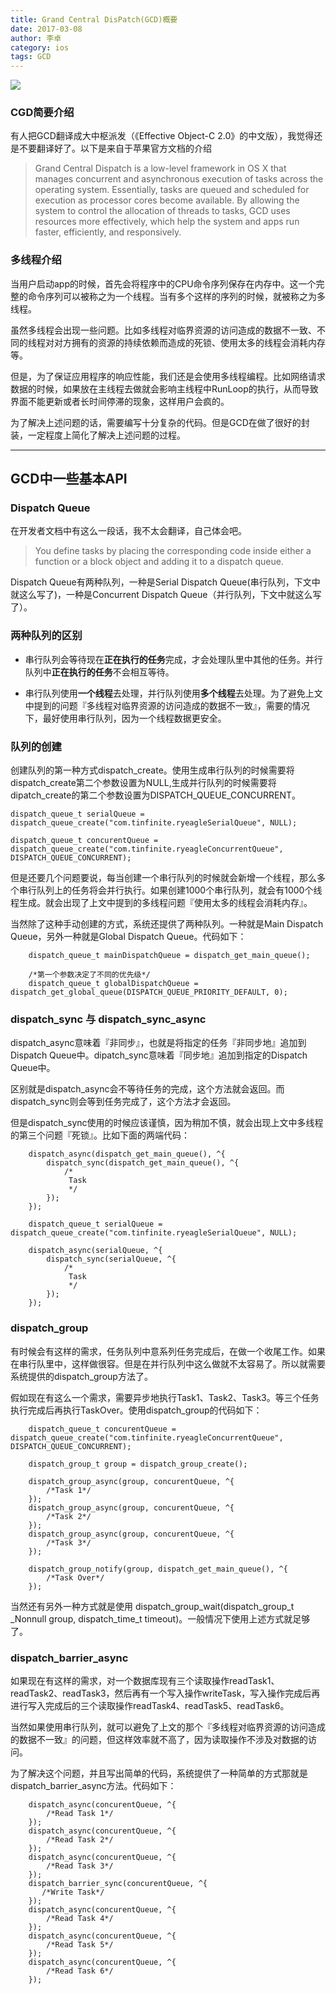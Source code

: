 ```yaml
---
title: Grand Central DisPatch(GCD)概要
date: 2017-03-08
author: 李卓
category: ios
tags: GCD
---
```

![ ](http://o4a7cbihz.qnssl.com/cover/4c85c625-6cfe-4c6d-a40d-a04defe0705f)

### CGD简要介绍

有人把GCD翻译成大中枢派发（《Effective Object-C 2.0》的中文版），我觉得还是不要翻译好了。以下是来自于苹果官方文档的介绍

> Grand Central Dispatch is a low-level framework in OS X that manages concurrent and asynchronous execution of tasks across the operating system. Essentially, tasks are queued and scheduled for execution as processor cores become available. By allowing the system to control the allocation of threads to tasks, GCD uses resources more effectively, which help the system and apps run faster, efficiently, and responsively.


### 多线程介绍
当用户启动app的时候，首先会将程序中的CPU命令序列保存在内存中。这一个完整的命令序列可以被称之为一个线程。当有多个这样的序列的时候，就被称之为多线程。

虽然多线程会出现一些问题。比如多线程对临界资源的访问造成的数据不一致、不同的线程对对方拥有的资源的持续依赖而造成的死锁、使用太多的线程会消耗内存等。

但是，为了保证应用程序的响应性能，我们还是会使用多线程编程。比如网络请求数据的时候，如果放在主线程去做就会影响主线程中RunLoop的执行，从而导致界面不能更新或者长时间停滞的现象，这样用户会疯的。

为了解决上述问题的话，需要编写十分复杂的代码。但是GCD在做了很好的封装，一定程度上简化了解决上述问题的过程。

---

## GCD中一些基本API

### Dispatch Queue

在开发者文档中有这么一段话，我不太会翻译，自己体会吧。

> You define tasks by placing the corresponding code inside either a function or a block object and adding it to a dispatch queue.

Dispatch Queue有两种队列，一种是Serial Dispatch Queue(串行队列，下文中就这么写了)，一种是Concurrent Dispatch Queue（并行队列，下文中就这么写了）。

### 两种队列的区别

- 串行队列会等待现在**正在执行的任务**完成，才会处理队里中其他的任务。并行队列中**正在执行的任务**不会相互等待。

- 串行队列使用**一个线程**去处理，并行队列使用**多个线程**去处理。为了避免上文中提到的问题『多线程对临界资源的访问造成的数据不一致』，需要的情况下，最好使用串行队列，因为一个线程数据更安全。


### 队列的创建

创建队列的第一种方式dispatch_create。使用生成串行队列的时候需要将dispatch_create第二个参数设置为NULL,生成并行队列的时候需要将dipatch_create的第二个参数设置为DISPATCH_QUEUE_CONCURRENT。

```
dispatch_queue_t serialQueue = dispatch_queue_create("com.tinfinite.ryeagleSerialQueue", NULL);

dispatch_queue_t concurentQueue = dispatch_queue_create("com.tinfinite.ryeagleConcurrentQueue", DISPATCH_QUEUE_CONCURRENT);

```

但是还要几个问题要说，每当创建一个串行队列的时候就会新增一个线程，那么多个串行队列上的任务将会并行执行。如果创建1000个串行队列，就会有1000个线程生成。就会出现了上文中提到的多线程问题『使用太多的线程会消耗内存』。

当然除了这种手动创建的方式，系统还提供了两种队列。一种就是Main Dispatch Queue，另外一种就是Global Dispatch Queue。代码如下：

```
    dispatch_queue_t mainDispatchQueue = dispatch_get_main_queue();

    /*第一个参数决定了不同的优先级*/
    dispatch_queue_t globalDispatchQueue = dispatch_get_global_queue(DISPATCH_QUEUE_PRIORITY_DEFAULT, 0);

```

### dispatch_sync 与 dispatch_sync_async

dispatch_async意味着『非同步』，也就是将指定的任务『非同步地』追加到Dispatch Queue中。dipatch_sync意味着『同步地』追加到指定的Dispatch Queue中。

区别就是dispatch_async会不等待任务的完成，这个方法就会返回。而dispatch_sync则会等到任务完成了，这个方法才会返回。

但是dispatch_sync使用的时候应该谨慎，因为稍加不慎，就会出现上文中多线程的第三个问题『死锁』。比如下面的两端代码：

```
    dispatch_async(dispatch_get_main_queue(), ^{
        dispatch_sync(dispatch_get_main_queue(), ^{
            /*
             Task
             */
        });
    });

```

```
    dispatch_queue_t serialQueue = dispatch_queue_create("com.tinfinite.ryeagleSerialQueue", NULL);

    dispatch_async(serialQueue, ^{
        dispatch_sync(serialQueue, ^{
            /*
             Task
             */
        });
    });

```

### dispatch_group

有时候会有这样的需求，任务队列中意系列任务完成后，在做一个收尾工作。如果在串行队里中，这样做很容。但是在并行队列中这么做就不太容易了。所以就需要系统提供的dispatch_group方法了。

假如现在有这么一个需求，需要异步地执行Task1、Task2、Task3。等三个任务执行完成后再执行TaskOver。使用dispatch_group的代码如下：

```
    dispatch_queue_t concurentQueue = dispatch_queue_create("com.tinfinite.ryeagleConcurrentQueue", DISPATCH_QUEUE_CONCURRENT);

    dispatch_group_t group = dispatch_group_create();

    dispatch_group_async(group, concurentQueue, ^{
        /*Task 1*/
    });
    dispatch_group_async(group, concurentQueue, ^{
        /*Task 2*/
    });
    dispatch_group_async(group, concurentQueue, ^{
        /*Task 3*/
    });

    dispatch_group_notify(group, dispatch_get_main_queue(), ^{
        /*Task Over*/
    });

```

当然还有另外一种方式就是使用    dispatch_group_wait(dispatch_group_t  _Nonnull group, dispatch_time_t timeout)。一般情况下使用上述方式就足够了。

### dispatch_barrier_async

如果现在有这样的需求，对一个数据库现有三个读取操作readTask1、readTask2、readTask3，然后再有一个写入操作writeTask，写入操作完成后再进行写入完成后的三个读取操作readTask4、readTask5、readTask6。

当然如果使用串行队列，就可以避免了上文的那个『多线程对临界资源的访问造成的数据不一致』的问题，但这样效率就不高了，因为读取操作不涉及对数据的访问。

为了解决这个问题，并且写出简单的代码，系统提供了一种简单的方式那就是dispatch_barrier_async方法。代码如下：

```
    dispatch_async(concurentQueue, ^{
        /*Read Task 1*/
    });
    dispatch_async(concurentQueue, ^{
        /*Read Task 2*/
    });
    dispatch_async(concurentQueue, ^{
        /*Read Task 3*/
    });
    dispatch_barrier_sync(concurentQueue, ^{
       /*Write Task*/
    });
    dispatch_async(concurentQueue, ^{
        /*Read Task 4*/
    });
    dispatch_async(concurentQueue, ^{
        /*Read Task 5*/
    });
    dispatch_async(concurentQueue, ^{
        /*Read Task 6*/
    });
```
